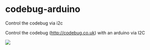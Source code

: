# codebug-arduino
Control the codebug via i2c

Control the codebug (http://codebug.co.uk) with an arduino via I2C

![](http://i.imgur.com/bCNtBWKm.jpg)
